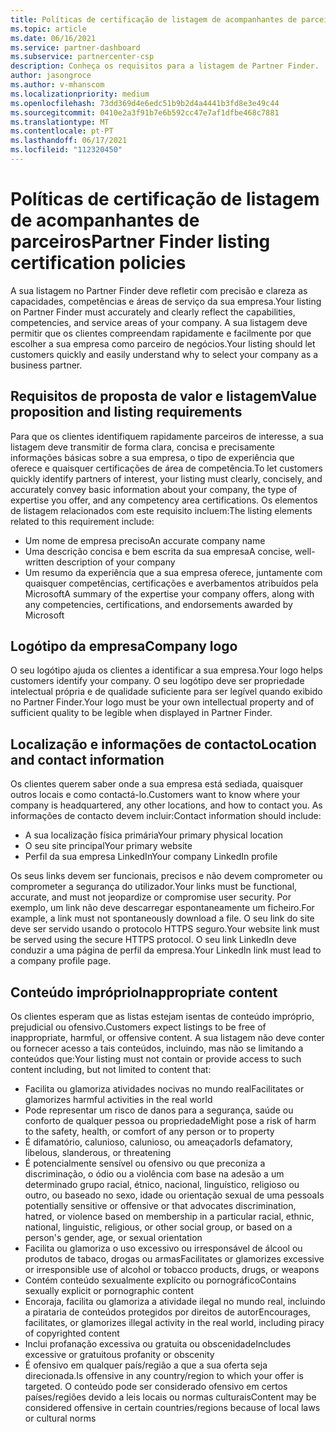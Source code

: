 ```yaml
---
title: Políticas de certificação de listagem de acompanhantes de parceiros
ms.topic: article
ms.date: 06/16/2021
ms.service: partner-dashboard
ms.subservice: partnercenter-csp
description: Conheça os requisitos para a listagem de Partner Finder.
author: jasongroce
ms.author: v-mhanscom
ms.localizationpriority: medium
ms.openlocfilehash: 73dd369d4e6edc51b9b2d4a4441b3fd8e3e49c44
ms.sourcegitcommit: 0410e2a3f91b7e6b592cc47e7af1dfbe468c7881
ms.translationtype: MT
ms.contentlocale: pt-PT
ms.lasthandoff: 06/17/2021
ms.locfileid: "112320450"
---
```

# <a name="partner-finder-listing-certification-policies"></a><span data-ttu-id="29d28-103">Políticas de certificação de listagem de acompanhantes de parceiros</span><span class="sxs-lookup"><span data-stu-id="29d28-103">Partner Finder listing certification policies</span></span>

<span data-ttu-id="29d28-104">A sua listagem no Partner Finder deve refletir com precisão e clareza as capacidades, competências e áreas de serviço da sua empresa.</span><span class="sxs-lookup"><span data-stu-id="29d28-104">Your listing on Partner Finder must accurately and clearly reflect the capabilities, competencies, and service areas of your company.</span></span> <span data-ttu-id="29d28-105">A sua listagem deve permitir que os clientes compreendam rapidamente e facilmente por que escolher a sua empresa como parceiro de negócios.</span><span class="sxs-lookup"><span data-stu-id="29d28-105">Your listing should let customers quickly and easily understand why to select your company as a business partner.</span></span>

## <a name="value-proposition-and-listing-requirements"></a><span data-ttu-id="29d28-106">Requisitos de proposta de valor e listagem</span><span class="sxs-lookup"><span data-stu-id="29d28-106">Value proposition and listing requirements</span></span>

<span data-ttu-id="29d28-107">Para que os clientes identifiquem rapidamente parceiros de interesse, a sua listagem deve transmitir de forma clara, concisa e precisamente informações básicas sobre a sua empresa, o tipo de experiência que oferece e quaisquer certificações de área de competência.</span><span class="sxs-lookup"><span data-stu-id="29d28-107">To let customers quickly identify partners of interest, your listing must clearly, concisely, and accurately convey basic information about your company, the type of expertise you offer, and any competency area certifications.</span></span> <span data-ttu-id="29d28-108">Os elementos de listagem relacionados com este requisito incluem:</span><span class="sxs-lookup"><span data-stu-id="29d28-108">The listing elements related to this requirement include:</span></span>

- <span data-ttu-id="29d28-109">Um nome de empresa preciso</span><span class="sxs-lookup"><span data-stu-id="29d28-109">An accurate company name</span></span>
- <span data-ttu-id="29d28-110">Uma descrição concisa e bem escrita da sua empresa</span><span class="sxs-lookup"><span data-stu-id="29d28-110">A concise, well-written description of your company</span></span>
- <span data-ttu-id="29d28-111">Um resumo da experiência que a sua empresa oferece, juntamente com quaisquer competências, certificações e averbamentos atribuídos pela Microsoft</span><span class="sxs-lookup"><span data-stu-id="29d28-111">A summary of the expertise your company offers, along with any competencies, certifications, and endorsements awarded by Microsoft</span></span>

## <a name="company-logo"></a><span data-ttu-id="29d28-112">Logótipo da empresa</span><span class="sxs-lookup"><span data-stu-id="29d28-112">Company logo</span></span>

<span data-ttu-id="29d28-113">O seu logótipo ajuda os clientes a identificar a sua empresa.</span><span class="sxs-lookup"><span data-stu-id="29d28-113">Your logo helps customers identify your company.</span></span> <span data-ttu-id="29d28-114">O seu logótipo deve ser propriedade intelectual própria e de qualidade suficiente para ser legível quando exibido no Partner Finder.</span><span class="sxs-lookup"><span data-stu-id="29d28-114">Your logo must be your own intellectual property and of sufficient quality to be legible when displayed in Partner Finder.</span></span>

## <a name="location-and-contact-information"></a><span data-ttu-id="29d28-115">Localização e informações de contacto</span><span class="sxs-lookup"><span data-stu-id="29d28-115">Location and contact information</span></span>

<span data-ttu-id="29d28-116">Os clientes querem saber onde a sua empresa está sediada, quaisquer outros locais e como contactá-lo.</span><span class="sxs-lookup"><span data-stu-id="29d28-116">Customers want to know where your company is headquartered, any other locations, and how to contact you.</span></span> <span data-ttu-id="29d28-117">As informações de contacto devem incluir:</span><span class="sxs-lookup"><span data-stu-id="29d28-117">Contact information should include:</span></span>

- <span data-ttu-id="29d28-118">A sua localização física primária</span><span class="sxs-lookup"><span data-stu-id="29d28-118">Your primary physical location</span></span>
- <span data-ttu-id="29d28-119">O seu site principal</span><span class="sxs-lookup"><span data-stu-id="29d28-119">Your primary website</span></span>
- <span data-ttu-id="29d28-120">Perfil da sua empresa LinkedIn</span><span class="sxs-lookup"><span data-stu-id="29d28-120">Your company LinkedIn profile</span></span>

<span data-ttu-id="29d28-121">Os seus links devem ser funcionais, precisos e não devem comprometer ou comprometer a segurança do utilizador.</span><span class="sxs-lookup"><span data-stu-id="29d28-121">Your links must be functional, accurate, and must not jeopardize or compromise user security.</span></span> <span data-ttu-id="29d28-122">Por exemplo, um link não deve descarregar espontaneamente um ficheiro.</span><span class="sxs-lookup"><span data-stu-id="29d28-122">For example, a link must not spontaneously download a file.</span></span> <span data-ttu-id="29d28-123">O seu link do site deve ser servido usando o protocolo HTTPS seguro.</span><span class="sxs-lookup"><span data-stu-id="29d28-123">Your website link must be served using the secure HTTPS protocol.</span></span> <span data-ttu-id="29d28-124">O seu link LinkedIn deve conduzir a uma página de perfil da empresa.</span><span class="sxs-lookup"><span data-stu-id="29d28-124">Your LinkedIn link must lead to a company profile page.</span></span>

## <a name="inappropriate-content"></a><span data-ttu-id="29d28-125">Conteúdo impróprio</span><span class="sxs-lookup"><span data-stu-id="29d28-125">Inappropriate content</span></span>

<span data-ttu-id="29d28-126">Os clientes esperam que as listas estejam isentas de conteúdo impróprio, prejudicial ou ofensivo.</span><span class="sxs-lookup"><span data-stu-id="29d28-126">Customers expect listings to be free of inappropriate, harmful, or offensive content.</span></span> <span data-ttu-id="29d28-127">A sua listagem não deve conter ou fornecer acesso a tais conteúdos, incluindo, mas não se limitando a conteúdos que:</span><span class="sxs-lookup"><span data-stu-id="29d28-127">Your listing must not contain or provide access to such content including, but not limited to content that:</span></span>

- <span data-ttu-id="29d28-128">Facilita ou glamoriza atividades nocivas no mundo real</span><span class="sxs-lookup"><span data-stu-id="29d28-128">Facilitates or glamorizes harmful activities in the real world</span></span>
- <span data-ttu-id="29d28-129">Pode representar um risco de danos para a segurança, saúde ou conforto de qualquer pessoa ou propriedade</span><span class="sxs-lookup"><span data-stu-id="29d28-129">Might pose a risk of harm to the safety, health, or comfort of any person or to property</span></span>
- <span data-ttu-id="29d28-130">É difamatório, calunioso, calunioso, ou ameaçador</span><span class="sxs-lookup"><span data-stu-id="29d28-130">Is defamatory, libelous, slanderous, or threatening</span></span>
- <span data-ttu-id="29d28-131">É potencialmente sensível ou ofensivo ou que preconiza a discriminação, o ódio ou a violência com base na adesão a um determinado grupo racial, étnico, nacional, linguístico, religioso ou outro, ou baseado no sexo, idade ou orientação sexual de uma pessoa</span><span class="sxs-lookup"><span data-stu-id="29d28-131">Is potentially sensitive or offensive or that advocates discrimination, hatred, or violence based on membership in a particular racial, ethnic, national, linguistic, religious, or other social group, or based on a person's gender, age, or sexual orientation</span></span>
- <span data-ttu-id="29d28-132">Facilita ou glamoriza o uso excessivo ou irresponsável de álcool ou produtos de tabaco, drogas ou armas</span><span class="sxs-lookup"><span data-stu-id="29d28-132">Facilitates or glamorizes excessive or irresponsible use of alcohol or tobacco products, drugs, or weapons</span></span>
- <span data-ttu-id="29d28-133">Contém conteúdo sexualmente explícito ou pornográfico</span><span class="sxs-lookup"><span data-stu-id="29d28-133">Contains sexually explicit or pornographic content</span></span>
- <span data-ttu-id="29d28-134">Encoraja, facilita ou glamoriza a atividade ilegal no mundo real, incluindo a pirataria de conteúdos protegidos por direitos de autor</span><span class="sxs-lookup"><span data-stu-id="29d28-134">Encourages, facilitates, or glamorizes illegal activity in the real world, including piracy of copyrighted content</span></span>
- <span data-ttu-id="29d28-135">Inclui profanação excessiva ou gratuita ou obscenidade</span><span class="sxs-lookup"><span data-stu-id="29d28-135">Includes excessive or gratuitous profanity or obscenity</span></span>
- <span data-ttu-id="29d28-136">É ofensivo em qualquer país/região a que a sua oferta seja direcionada.</span><span class="sxs-lookup"><span data-stu-id="29d28-136">Is offensive in any country/region to which your offer is targeted.</span></span> <span data-ttu-id="29d28-137">O conteúdo pode ser considerado ofensivo em certos países/regiões devido a leis locais ou normas culturais</span><span class="sxs-lookup"><span data-stu-id="29d28-137">Content may be considered offensive in certain countries/regions because of local laws or cultural norms</span></span>
